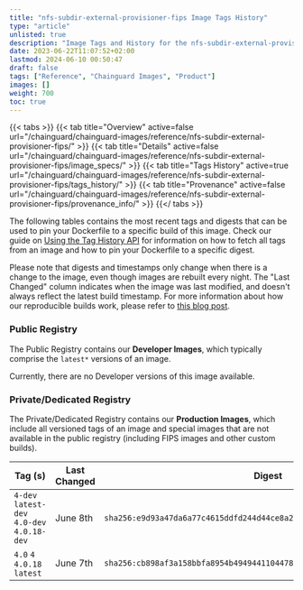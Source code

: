 ```yaml
---
title: "nfs-subdir-external-provisioner-fips Image Tags History"
type: "article"
unlisted: true
description: "Image Tags and History for the nfs-subdir-external-provisioner-fips Chainguard Image"
date: 2023-06-22T11:07:52+02:00
lastmod: 2024-06-10 00:50:47
draft: false
tags: ["Reference", "Chainguard Images", "Product"]
images: []
weight: 700
toc: true
---
```


{{< tabs >}}
{{< tab title="Overview" active=false url="/chainguard/chainguard-images/reference/nfs-subdir-external-provisioner-fips/" >}}
{{< tab title="Details" active=false url="/chainguard/chainguard-images/reference/nfs-subdir-external-provisioner-fips/image_specs/" >}}
{{< tab title="Tags History" active=true url="/chainguard/chainguard-images/reference/nfs-subdir-external-provisioner-fips/tags_history/" >}}
{{< tab title="Provenance" active=false url="/chainguard/chainguard-images/reference/nfs-subdir-external-provisioner-fips/provenance_info/" >}}
{{</ tabs >}}

The following tables contains the most recent tags and digests that can be used to pin your Dockerfile to a specific build of this image. Check our guide on [Using the Tag History API](/chainguard/chainguard-images/using-the-tag-history-api/) for information on how to fetch all tags from an image and how to pin your Dockerfile to a specific digest.

Please note that digests and timestamps only change when there is a change to the image, even though images are rebuilt every night. The "Last Changed" column indicates when the image was last modified, and doesn't always reflect the latest build timestamp. For more information about how our reproducible builds work, please refer to [this blog post](https://www.chainguard.dev/unchained/reproducing-chainguards-reproducible-image-builds).

### Public Registry
The Public Registry contains our **Developer Images**, which typically comprise the `latest*` versions of an image.

Currently, there are no Developer versions of this image available.

### Private/Dedicated Registry
The Private/Dedicated Registry contains our **Production Images**, which include all versioned tags of an image and special images that are not available in the public registry (including FIPS images and other custom builds).

| Tag (s)                                      | Last Changed | Digest                                                                    |
|----------------------------------------------|--------------|---------------------------------------------------------------------------|
|  `4-dev` `latest-dev` `4.0-dev` `4.0.18-dev` | June 8th     | `sha256:e9d93a47da6a77c4615ddfd244d44ce8a208000fa53f49c5bf0e17d4ee60be41` |
|  `4.0` `4` `4.0.18` `latest`                 | June 7th     | `sha256:cb898af3a158bbfa8954b49494411044786d4d0b1236ef883c6b036c3847f7bb` |

